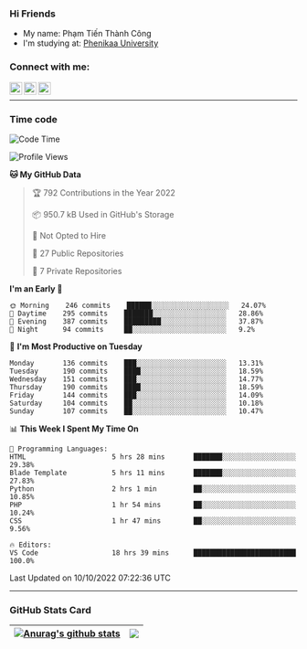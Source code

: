 ### Hi Friends

- My name: Phạm Tiến Thành Công
- I'm studying at: [Phenikaa University]


### Connect with me:
[<img align="left" alt="PhamTienThanhCong | Facebook" width="22px" src="https://upload.wikimedia.org/wikipedia/commons/thumb/1/16/Facebook-icon-1.png/640px-Facebook-icon-1.png" />][facebook]
[<img align="left" alt="PhamTienThanhCong | Zalo" width="22px" src="https://www.anphatpc.com.vn/template/anphat_2020v2/images/icon-zalo.jpg" />][zalo]
[<img align="left" alt="PhamTienThanhCong | LinkedIn" width="22px" src="https://cdn3.iconfinder.com/data/icons/inficons/512/linkedin.png" />][linkedin]

<br />

---

### Time code

<!--START_SECTION:waka-->
![Code Time](http://img.shields.io/badge/Code%20Time-597%20hrs%2032%20mins-blue)

![Profile Views](http://img.shields.io/badge/Profile%20Views-7-blue)

**🐱 My GitHub Data** 

> 🏆 792 Contributions in the Year 2022
 > 
> 📦 950.7 kB Used in GitHub's Storage 
 > 
> 🚫 Not Opted to Hire
 > 
> 📜 27 Public Repositories 
 > 
> 🔑 7 Private Repositories  
 > 
**I'm an Early 🐤** 

```text
🌞 Morning    246 commits    ██████░░░░░░░░░░░░░░░░░░░   24.07% 
🌆 Daytime    295 commits    ███████░░░░░░░░░░░░░░░░░░   28.86% 
🌃 Evening    387 commits    █████████░░░░░░░░░░░░░░░░   37.87% 
🌙 Night      94 commits     ██░░░░░░░░░░░░░░░░░░░░░░░   9.2%

```
📅 **I'm Most Productive on Tuesday** 

```text
Monday       136 commits    ███░░░░░░░░░░░░░░░░░░░░░░   13.31% 
Tuesday      190 commits    ████░░░░░░░░░░░░░░░░░░░░░   18.59% 
Wednesday    151 commits    ███░░░░░░░░░░░░░░░░░░░░░░   14.77% 
Thursday     190 commits    ████░░░░░░░░░░░░░░░░░░░░░   18.59% 
Friday       144 commits    ███░░░░░░░░░░░░░░░░░░░░░░   14.09% 
Saturday     104 commits    ██░░░░░░░░░░░░░░░░░░░░░░░   10.18% 
Sunday       107 commits    ██░░░░░░░░░░░░░░░░░░░░░░░   10.47%

```


📊 **This Week I Spent My Time On** 

```text
💬 Programming Languages: 
HTML                     5 hrs 28 mins       ███████░░░░░░░░░░░░░░░░░░   29.38% 
Blade Template           5 hrs 11 mins       ███████░░░░░░░░░░░░░░░░░░   27.83% 
Python                   2 hrs 1 min         ██░░░░░░░░░░░░░░░░░░░░░░░   10.85% 
PHP                      1 hr 54 mins        ██░░░░░░░░░░░░░░░░░░░░░░░   10.24% 
CSS                      1 hr 47 mins        ██░░░░░░░░░░░░░░░░░░░░░░░   9.56%

🔥 Editors: 
VS Code                  18 hrs 39 mins      █████████████████████████   100.0%

```


 Last Updated on 10/10/2022 07:22:36 UTC
<!--END_SECTION:waka-->

---

### GitHub Stats Card

| <a href="https://github.com/phamtienthanhcong"><img align="center" src="https://github-readme-stats.vercel.app/api?username=PhamTienThanhCong&show_icons=true&include_all_commits=true&theme=buefy&hide_border=true&theme=ocean_dark" alt="Anurag's github stats" /></a> | <a href="https://github.com/phamtienthanhcong"><img align="center" src="https://github-readme-stats.vercel.app/api/top-langs/?username=PhamTienThanhCong&layout=compact&theme=buefy&hide_border=true&theme=ocean_dark" /></a> |
| ------------- | ------------- |

[Phenikaa University]: https://phenikaa-uni.edu.vn/vi
[facebook]: https://www.facebook.com/phamtienthanhcong
[linkedin]: https://linkedin.com/in/phamtienthanhcong
[zalo]: https://zalo.me/0396396332
[tiktok]: https://www.tiktok.com/@phamtienthanhcong
[web]: https://github.com/PhamTienThanhCong/web_dev
[min project]: https://github.com/PhamTienThanhCong/Project-Of-Web
[c and cpp]: https://github.com/PhamTienThanhCong/Code_C_and_Cpro
[python]: https://github.com/PhamTienThanhCong/Python_beginer
